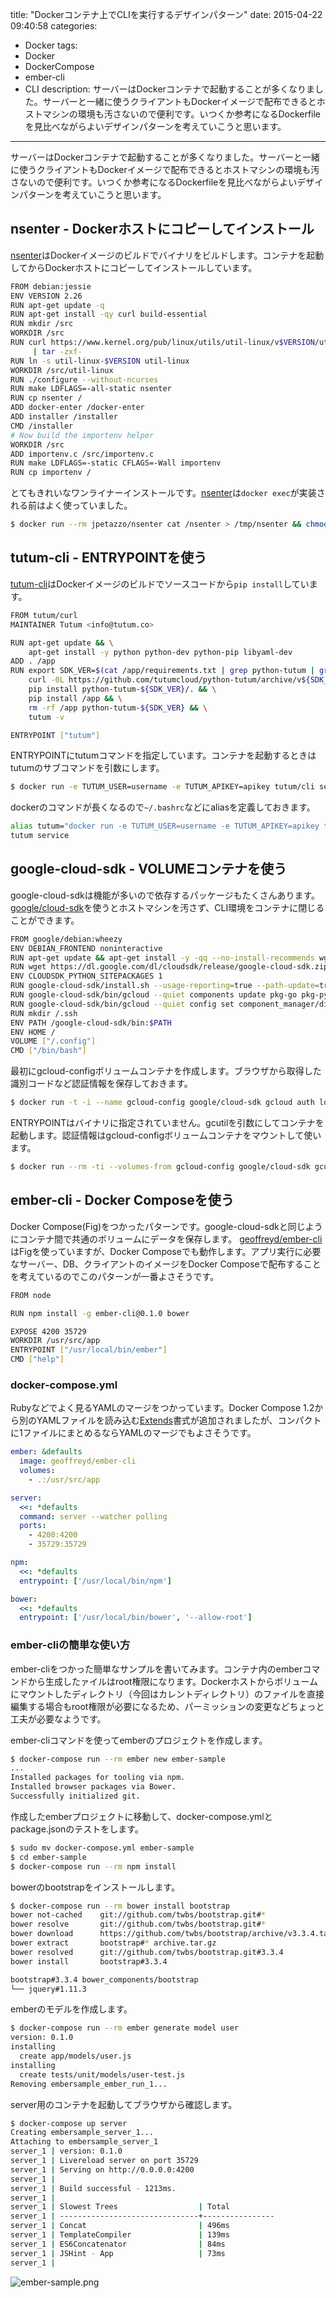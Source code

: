 title: "Dockerコンテナ上でCLIを実行するデザインパターン"
date: 2015-04-22 09:40:58
categories:
 - Docker
tags:
 - Docker
 - DockerCompose
 - ember-cli
 - CLI
description: サーバーはDockerコンテナで起動することが多くなりました。サーバーと一緒に使うクライアントもDockerイメージで配布できるとホストマシンの環境も汚さないので便利です。いつくか参考になるDockerfileを見比べながらよいデザインパターンを考えていこうと思います。
---

サーバーはDockerコンテナで起動することが多くなりました。サーバーと一緒に使うクライアントもDockerイメージで配布できるとホストマシンの環境も汚さないので便利です。いつくか参考になるDockerfileを見比べながらよいデザインパターンを考えていこうと思います。

<!--more-->

## nsenter - Dockerホストにコピーしてインストール

[nsenter](https://github.com/jpetazzo/nsenter/)はDockerイメージのビルドでバイナリをビルドします。コンテナを起動してからDockerホストにコピーしてインストールしています。

```bash Dockerfile
FROM debian:jessie
ENV VERSION 2.26
RUN apt-get update -q
RUN apt-get install -qy curl build-essential
RUN mkdir /src
WORKDIR /src
RUN curl https://www.kernel.org/pub/linux/utils/util-linux/v$VERSION/util-linux-$VERSION.tar.gz \
     | tar -zxf-
RUN ln -s util-linux-$VERSION util-linux
WORKDIR /src/util-linux
RUN ./configure --without-ncurses
RUN make LDFLAGS=-all-static nsenter
RUN cp nsenter /
ADD docker-enter /docker-enter
ADD installer /installer
CMD /installer
# Now build the importenv helper
WORKDIR /src
ADD importenv.c /src/importenv.c
RUN make LDFLAGS=-static CFLAGS=-Wall importenv
RUN cp importenv /
```

とてもきれいなワンライナーインストールです。[nsenter](https://github.com/jpetazzo/nsenter/)は`docker exec`が実装される前はよく使っていました。

``` bash
$ docker run --rm jpetazzo/nsenter cat /nsenter > /tmp/nsenter && chmod +x /tmp/nsenter
```

## tutum-cli - ENTRYPOINTを使う

[tutum-cli](https://github.com/tutumcloud/tutum-cli)はDockerイメージのビルドでソースコードから`pip install`しています。

```bash Dockerfile
FROM tutum/curl
MAINTAINER Tutum <info@tutum.co>

RUN apt-get update && \
    apt-get install -y python python-dev python-pip libyaml-dev
ADD . /app
RUN export SDK_VER=$(cat /app/requirements.txt | grep python-tutum | grep -o '[0-9.]*') && \
    curl -0L https://github.com/tutumcloud/python-tutum/archive/v${SDK_VER}.tar.gz | tar -zxv && \
    pip install python-tutum-${SDK_VER}/. && \
    pip install /app && \
    rm -rf /app python-tutum-${SDK_VER} && \
    tutum -v

ENTRYPOINT ["tutum"]
```

ENTRYPOINTにtutumコマンドを指定しています。コンテナを起動するときはtutumのサブコマンドを引数にします。

``` bash
$ docker run -e TUTUM_USER=username -e TUTUM_APIKEY=apikey tutum/cli service
```

dockerのコマンドが長くなるので`~/.bashrc`などにaliasを定義しておきます。

``` bash
alias tutum="docker run -e TUTUM_USER=username -e TUTUM_APIKEY=apikey tutum/cli"
tutum service
```

## google-cloud-sdk - VOLUMEコンテナを使う

google-cloud-sdkは機能が多いので依存するパッケージもたくさんあります。[google/cloud-sdk](https://registry.hub.docker.com/u/google/cloud-sdk/)を使うとホストマシンを汚さず、CLI環境をコンテナに閉じることができます。

```bash Dockerfile
FROM google/debian:wheezy
ENV DEBIAN_FRONTEND noninteractive
RUN apt-get update && apt-get install -y -qq --no-install-recommends wget unzip python php5-mysql php5-cli php5-cgi openjdk-7-jre-headless openssh-client python-openssl && apt-get clean
RUN wget https://dl.google.com/dl/cloudsdk/release/google-cloud-sdk.zip && unzip google-cloud-sdk.zip && rm google-cloud-sdk.zip
ENV CLOUDSDK_PYTHON_SITEPACKAGES 1
RUN google-cloud-sdk/install.sh --usage-reporting=true --path-update=true --bash-completion=true --rc-path=/.bashrc --disable-installation-options
RUN google-cloud-sdk/bin/gcloud --quiet components update pkg-go pkg-python pkg-java preview app
RUN google-cloud-sdk/bin/gcloud --quiet config set component_manager/disable_update_check true
RUN mkdir /.ssh
ENV PATH /google-cloud-sdk/bin:$PATH
ENV HOME /
VOLUME ["/.config"]
CMD ["/bin/bash"]
```

最初にgcloud-configボリュームコンテナを作成します。ブラウザから取得した識別コードなど認証情報を保存しておきます。

``` bash
$ docker run -t -i --name gcloud-config google/cloud-sdk gcloud auth login
```

ENTRYPOINTはバイナリに指定されていません。gcutilを引数にしてコンテナを起動します。認証情報はgcloud-configボリュームコンテナをマウントして使います。

``` bash
$ docker run --rm -ti --volumes-from gcloud-config google/cloud-sdk gcutil listinstances
```

## ember-cli - Docker Composeを使う

Docker Compose(Fig)をつかったパターンです。google-cloud-sdkと同じようにコンテナ間で共通のボリュームにデータを保存します。 [geoffreyd/ember-cli](https://registry.hub.docker.com/u/geoffreyd/ember-cli/)はFigを使っていますが、Docker Composeでも動作します。アプリ実行に必要なサーバー、DB、クライアントのイメージをDocker Composeで配布することを考えているのでこのパターンが一番よさそうです。

``` bash Dockerfile
FROM node

RUN npm install -g ember-cli@0.1.0 bower

EXPOSE 4200 35729
WORKDIR /usr/src/app
ENTRYPOINT ["/usr/local/bin/ember"]
CMD ["help"]
```

### docker-compose.yml

Rubyなどでよく見るYAMLのマージをつかっています。Docker Compose 1.2から別のYAMLファイルを読み込む[Extends](https://docs.docker.com/compose/extends/)書式が追加されましたが、コンパクトに1ファイルにまとめるならYAMLのマージでもよさそうです。

```yaml ~/compose_apps/docker-compose.yml
ember: &defaults
  image: geoffreyd/ember-cli
  volumes:
    - .:/usr/src/app

server:
  <<: *defaults
  command: server --watcher polling
  ports:
    - 4200:4200
    - 35729:35729

npm:
  <<: *defaults
  entrypoint: ['/usr/local/bin/npm']

bower:
  <<: *defaults
  entrypoint: ['/usr/local/bin/bower', '--allow-root']
```

### ember-cliの簡単な使い方

ember-cliをつかった簡単なサンプルを書いてみます。コンテナ内のemberコマンドから生成したァイルはroot権限になります。Dockerホストからボリュームにマウントしたディレクトリ（今回はカレントディレクトリ）のファイルを直接編集する場合もroot権限が必要になるため、パーミッションの変更などちょっと工夫が必要なようです。

ember-cliコマンドを使ってemberのプロジェクトを作成します。

``` bash
$ docker-compose run --rm ember new ember-sample
...
Installed packages for tooling via npm.
Installed browser packages via Bower.
Successfully initialized git.
```

作成したemberプロジェクトに移動して、docker-compose.ymlとpackage.jsonのテストをします。

``` bash
$ sudo mv docker-compose.yml ember-sample
$ cd ember-sample
$ docker-compose run --rm npm install
```

bowerのbootstrapをインストールします。

``` bash
$ docker-compose run --rm bower install bootstrap
bower not-cached    git://github.com/twbs/bootstrap.git#*
bower resolve       git://github.com/twbs/bootstrap.git#*
bower download      https://github.com/twbs/bootstrap/archive/v3.3.4.tar.gz
bower extract       bootstrap#* archive.tar.gz
bower resolved      git://github.com/twbs/bootstrap.git#3.3.4
bower install       bootstrap#3.3.4

bootstrap#3.3.4 bower_components/bootstrap
└── jquery#1.11.3
```

emberのモデルを作成します。

``` bash
$ docker-compose run --rm ember generate model user
version: 0.1.0
installing
  create app/models/user.js
installing
  create tests/unit/models/user-test.js
Removing embersample_ember_run_1...
```

server用のコンテナを起動してブラウザから確認します。

``` bash
$ docker-compose up server
Creating embersample_server_1...
Attaching to embersample_server_1
server_1 | version: 0.1.0
server_1 | Livereload server on port 35729
server_1 | Serving on http://0.0.0.0:4200
server_1 |
server_1 | Build successful - 1213ms.
server_1 |
server_1 | Slowest Trees                  | Total
server_1 | -------------------------------+----------------
server_1 | Concat                         | 496ms
server_1 | TemplateCompiler               | 139ms
server_1 | ES6Concatenator                | 84ms
server_1 | JSHint - App                   | 73ms
server_1 |
```

![ember-sample.png](/2015/04/22/docker-container-cli-pattern/ember-sample.png)